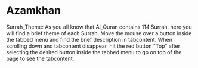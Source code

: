 # Azamkhan
Surrah_Theme:
As you all know that Al_Quran contains 114 Surrah, here you will find a brief theme of each Surrah. Move the mouse over a button inside the tabbed menu and find the brief description in tabcontent. When scrolling down and tabcontent disappear, hit the red button "Top" after selecting the desired button inside the tabbed menu to go on top of the page to see the tabcontent.

